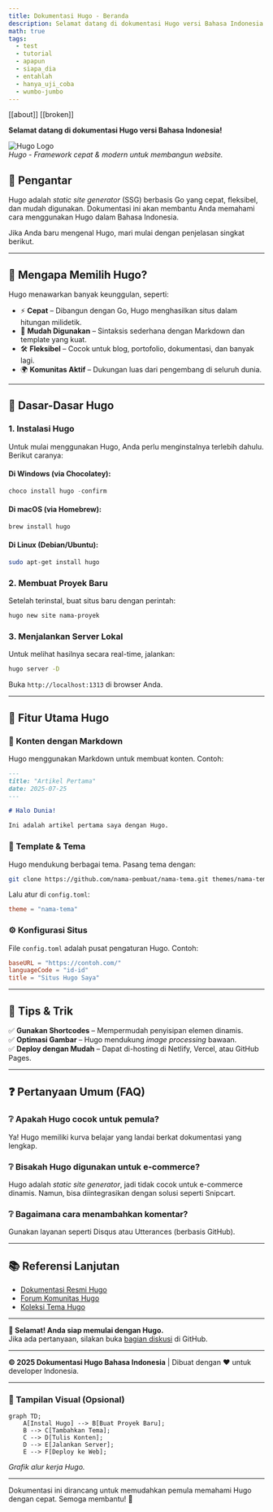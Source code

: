 ```yaml
---
title: Dokumentasi Hugo - Beranda
description: Selamat datang di dokumentasi Hugo versi Bahasa Indonesia.
math: true 
tags: 
  - test
  - tutorial
  - apapun
  - siapa_dia
  - entahlah
  - hanya_uji_coba
  - wumbo-jumbo
---
```


[[about]] [[broken]]

**Selamat datang di dokumentasi Hugo versi Bahasa Indonesia!**

![Hugo Logo](https://gohugo.io/images/hugo-logo-wide.svg)  
_Hugo - Framework cepat & modern untuk membangun website._

## **📌 Pengantar**

Hugo adalah _static site generator_ (SSG) berbasis Go yang cepat, fleksibel, dan mudah digunakan. Dokumentasi ini akan membantu Anda memahami cara menggunakan Hugo dalam Bahasa Indonesia.

Jika Anda baru mengenal Hugo, mari mulai dengan penjelasan singkat berikut.

---

## **🚀 Mengapa Memilih Hugo?**

Hugo menawarkan banyak keunggulan, seperti:

- ⚡ **Cepat** – Dibangun dengan Go, Hugo menghasilkan situs dalam hitungan milidetik.
- 📂 **Mudah Digunakan** – Sintaksis sederhana dengan Markdown dan template yang kuat.
- 🛠 **Fleksibel** – Cocok untuk blog, portofolio, dokumentasi, dan banyak lagi.
- 🌍 **Komunitas Aktif** – Dukungan luas dari pengembang di seluruh dunia.

---

## **📖 Dasar-Dasar Hugo**

### **1. Instalasi Hugo**

Untuk mulai menggunakan Hugo, Anda perlu menginstalnya terlebih dahulu. Berikut caranya:

#### **Di Windows (via Chocolatey):**

```powershell
choco install hugo -confirm
```

#### **Di macOS (via Homebrew):**

```bash
brew install hugo
```

#### **Di Linux (Debian/Ubuntu):**

```bash
sudo apt-get install hugo
```

### **2. Membuat Proyek Baru**

Setelah terinstal, buat situs baru dengan perintah:

```bash
hugo new site nama-proyek
```

### **3. Menjalankan Server Lokal**

Untuk melihat hasilnya secara real-time, jalankan:

```bash
hugo server -D
```

Buka `http://localhost:1313` di browser Anda.

---

## **🔧 Fitur Utama Hugo**

### **📝 Konten dengan Markdown**

Hugo menggunakan Markdown untuk membuat konten. Contoh:

```markdown
---
title: "Artikel Pertama"
date: 2025-07-25
---

# Halo Dunia!

Ini adalah artikel pertama saya dengan Hugo.
```

### **🎨 Template & Tema**

Hugo mendukung berbagai tema. Pasang tema dengan:

```bash
git clone https://github.com/nama-pembuat/nama-tema.git themes/nama-tema
```

Lalu atur di `config.toml`:

```toml
theme = "nama-tema"
```

### **⚙️ Konfigurasi Situs**

File `config.toml` adalah pusat pengaturan Hugo. Contoh:

```toml
baseURL = "https://contoh.com/"
languageCode = "id-id"
title = "Situs Hugo Saya"
```

---

## **📌 Tips & Trik**

✅ **Gunakan Shortcodes** – Mempermudah penyisipan elemen dinamis.  
✅ **Optimasi Gambar** – Hugo mendukung _image processing_ bawaan.  
✅ **Deploy dengan Mudah** – Dapat di-hosting di Netlify, Vercel, atau GitHub Pages.

---

## **❓ Pertanyaan Umum (FAQ)**

### **❔ Apakah Hugo cocok untuk pemula?**

Ya! Hugo memiliki kurva belajar yang landai berkat dokumentasi yang lengkap.

### **❔ Bisakah Hugo digunakan untuk e-commerce?**

Hugo adalah _static site generator_, jadi tidak cocok untuk e-commerce dinamis. Namun, bisa diintegrasikan dengan solusi seperti Snipcart.

### **❔ Bagaimana cara menambahkan komentar?**

Gunakan layanan seperti Disqus atau Utterances (berbasis GitHub).

---

## **📚 Referensi Lanjutan**

- [Dokumentasi Resmi Hugo](https://gohugo.io/documentation/)
- [Forum Komunitas Hugo](https://discourse.gohugo.io/)
- [Koleksi Tema Hugo](https://themes.gohugo.io/)

---

**🎉 Selamat! Anda siap memulai dengan Hugo.**  
Jika ada pertanyaan, silakan buka [bagian diskusi](https://github.com/gohugoio/hugo/discussions) di GitHub.

---

**© 2025 Dokumentasi Hugo Bahasa Indonesia** | Dibuat dengan ❤️ untuk developer Indonesia.

---

### **🎨 Tampilan Visual (Opsional)**

```mermaid
graph TD;
    A[Instal Hugo] --> B[Buat Proyek Baru];
    B --> C[Tambahkan Tema];
    C --> D[Tulis Konten];
    D --> E[Jalankan Server];
    E --> F[Deploy ke Web];
```

_Grafik alur kerja Hugo._

---

Dokumentasi ini dirancang untuk memudahkan pemula memahami Hugo dengan cepat. Semoga membantu! 🚀

